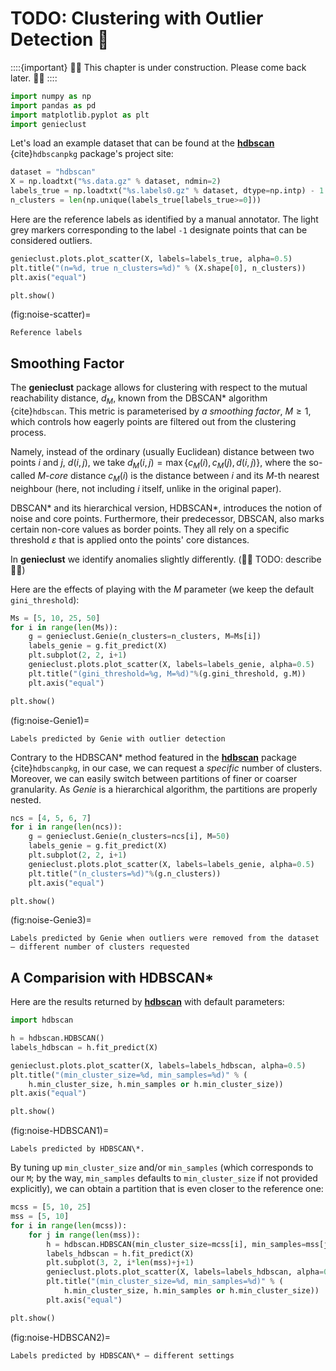 



# TODO: Clustering with Outlier Detection 🚧

::::{important}
🚧🚧 This chapter is under construction.  Please come back later. 🚧🚧
::::



``` python
import numpy as np
import pandas as pd
import matplotlib.pyplot as plt
import genieclust
```





Let's load an example dataset that can be found
at the [**hdbscan**](https://hdbscan.readthedocs.io)
{cite}`hdbscanpkg` package's project site:


``` python
dataset = "hdbscan"
X = np.loadtxt("%s.data.gz" % dataset, ndmin=2)
labels_true = np.loadtxt("%s.labels0.gz" % dataset, dtype=np.intp) - 1
n_clusters = len(np.unique(labels_true[labels_true>=0]))
```



Here are the reference labels as identified by a manual annotator.
The light grey markers corresponding to the label `-1` designate points
that can be considered outliers.


``` python
genieclust.plots.plot_scatter(X, labels=labels_true, alpha=0.5)
plt.title("(n=%d, true n_clusters=%d)" % (X.shape[0], n_clusters))
plt.axis("equal")
```

``` python
plt.show()
```

(fig:noise-scatter)=
```{figure} outliers-figures/noise-scatter-1.*
Reference labels
```



## Smoothing Factor

The **genieclust** package allows for clustering with respect
to the mutual reachability distance, $d_M$,
known from the DBSCAN\* algorithm {cite}`hdbscan`.
This metric is parameterised by *a smoothing factor*, $M\ge 1$, which
controls how eagerly points are filtered out from the clustering process.

Namely, instead of the ordinary (usually Euclidean) distance
between two points $i$ and $j$, $d(i,j)$, we take
$d_M(i,j)=\max\{ c_M(i), c_M(j), d(i, j) \}$, where the so-called $M$-*core*
distance $c_M(i)$ is the distance between $i$ and its $M$-th nearest neighbour
(here, not including $i$ itself, unlike in the original paper).

DBSCAN\* and its hierarchical version, HDBSCAN\*, introduces the notion
of noise and core points.  Furthermore, their predecessor, DBSCAN,
also marks certain non-core values as border points.  They all rely
on a specific threshold $\varepsilon$ that is applied onto the points'
core distances.

In **genieclust** we identify anomalies slightly differently.
(🚧🚧 TODO: describe 🚧🚧)


Here are the effects of playing with the $M$ parameter
(we keep the default `gini_threshold`):


``` python
Ms = [5, 10, 25, 50]
for i in range(len(Ms)):
    g = genieclust.Genie(n_clusters=n_clusters, M=Ms[i])
    labels_genie = g.fit_predict(X)
    plt.subplot(2, 2, i+1)
    genieclust.plots.plot_scatter(X, labels=labels_genie, alpha=0.5)
    plt.title("(gini_threshold=%g, M=%d)"%(g.gini_threshold, g.M))
    plt.axis("equal")
```

``` python
plt.show()
```

(fig:noise-Genie1)=
```{figure} outliers-figures/noise-Genie1-3.*
Labels predicted by Genie with outlier detection
```


Contrary to the HDBSCAN\* method featured in the [**hdbscan**](https://hdbscan.readthedocs.io)
package {cite}`hdbscanpkg`, in our case, we can request a *specific* number of clusters.
Moreover, we can easily switch between partitions of finer or coarser
granularity.  As *Genie* is a hierarchical algorithm, the partitions are properly nested.



``` python
ncs = [4, 5, 6, 7]
for i in range(len(ncs)):
    g = genieclust.Genie(n_clusters=ncs[i], M=50)
    labels_genie = g.fit_predict(X)
    plt.subplot(2, 2, i+1)
    genieclust.plots.plot_scatter(X, labels=labels_genie, alpha=0.5)
    plt.title("(n_clusters=%d)"%(g.n_clusters))
    plt.axis("equal")
```

``` python
plt.show()
```

(fig:noise-Genie3)=
```{figure} outliers-figures/noise-Genie3-5.*
Labels predicted by Genie when outliers were removed from the dataset – different number of clusters requested
```



## A Comparision with HDBSCAN\*


Here are the results returned by [**hdbscan**](https://hdbscan.readthedocs.io)
with default parameters:


``` python
import hdbscan
```


``` python
h = hdbscan.HDBSCAN()
labels_hdbscan = h.fit_predict(X)
```

``` python
genieclust.plots.plot_scatter(X, labels=labels_hdbscan, alpha=0.5)
plt.title("(min_cluster_size=%d, min_samples=%d)" % (
    h.min_cluster_size, h.min_samples or h.min_cluster_size))
plt.axis("equal")
```

``` python
plt.show()
```

(fig:noise-HDBSCAN1)=
```{figure} outliers-figures/noise-HDBSCAN1-7.*
Labels predicted by HDBSCAN\*.
```


By tuning up `min_cluster_size` and/or `min_samples` (which corresponds
to our `M`; by the way, `min_samples` defaults to `min_cluster_size`
if not provided explicitly), we can obtain a partition that is even closer
to the reference one:



``` python
mcss = [5, 10, 25]
mss = [5, 10]
for i in range(len(mcss)):
    for j in range(len(mss)):
        h = hdbscan.HDBSCAN(min_cluster_size=mcss[i], min_samples=mss[j])
        labels_hdbscan = h.fit_predict(X)
        plt.subplot(3, 2, i*len(mss)+j+1)
        genieclust.plots.plot_scatter(X, labels=labels_hdbscan, alpha=0.5)
        plt.title("(min_cluster_size=%d, min_samples=%d)" % (
            h.min_cluster_size, h.min_samples or h.min_cluster_size))
        plt.axis("equal")
```

``` python
plt.show()
```

(fig:noise-HDBSCAN2)=
```{figure} outliers-figures/noise-HDBSCAN2-9.*
Labels predicted by HDBSCAN\* – different settings
```
